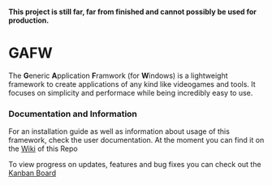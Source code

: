 **This project is still far, far from finished and cannot possibly be used for production.**

# GAFW
The **G**eneric **A**pplication **F**ramwork (for **W**indows) is a lightweight framework to create applications of 
any kind like videogames and tools. It focuses on simplicity and performace while being incredibly easy to use.

### Documentation and Information
For an installation guide as well as information about usage of this framework, check the user documentation.
At the moment you can find it on the [Wiki](https://github.com/ToneXum/GAFW/wiki) of this Repo

To view progress on updates, features and bug fixes you can check out the [Kanban Board](https://github.com/users/ToneXum/projects/1)
